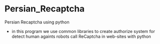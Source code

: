 # Persian_Recaptcha
Persian Recaptcha using python

- in this program we use common libraries to create authorize system for detect human againts robots call ReCaptcha in web-sites with python
